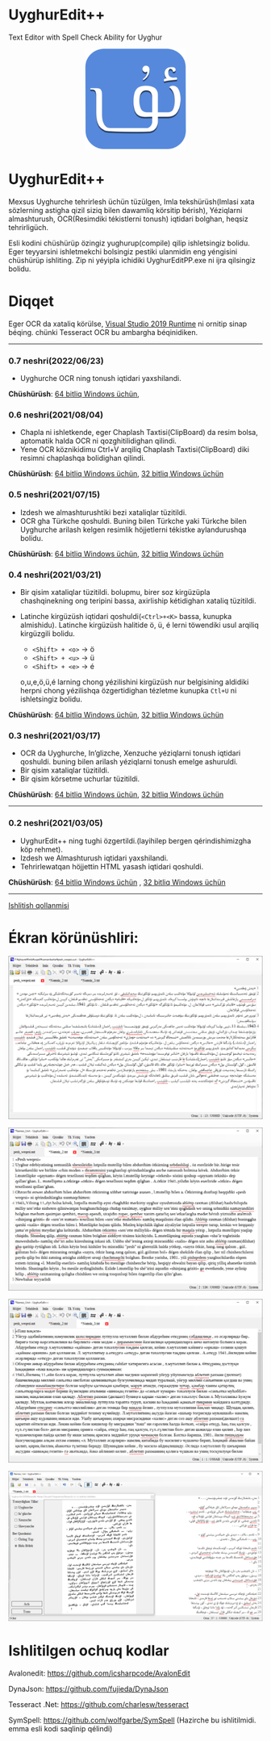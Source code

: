 # UyghurEdit++

Text Editor with Spell Check Ability for Uyghur
<p align="center">
  <img src="./Images/uyghur.png" width="200" height="200"/>
</p>

# UyghurEdit++
Mexsus Uyghurche tehrirlesh üchün tüzülgen, Imla tekshürüsh(Imlasi xata sözlerning astigha qizil siziq bilen dawamliq körsitip bérish), Yéziqlarni almashturush, OCR(Resimdiki tékistlerni tonush) iqtidari bolghan, heqsiz tehrirligüch.


Esli kodini chüshürüp özingiz yughurup(compile) qilip ishletsingiz bolidu. Eger teyyarsini ishletmekchi bolsingiz pestiki ulanmidin eng yéngisini chüshürüp ishliting.
Zip ni yéyipla ichidiki UyghurEditPP.exe ni ijra qilsingiz bolidu.

# Diqqet
Eger OCR da xataliq körülse, [ Visual Studio 2019 Runtime](https://support.microsoft.com/en-us/topic/the-latest-supported-visual-c-downloads-2647da03-1eea-4433-9aff-95f26a218cc0) ni ornitip sinap béqing. chünki Tesseract OCR bu ambargha béqinidiken.

<hr></hr>

### 0.7 neshri(2022/06/23)
   * Uyghurche OCR ning tonush iqtidari yaxshilandi.
   
   **Chüshürüsh**: 
   [64 bitliq Windows üchün](https://github.com/gheyret/UyghurEditPP/releases/download/0.7/UyghurEditPP.zip),

### 0.6 neshri(2021/08/04)
   * Chapla ni ishletkende, eger Chaplash Taxtisi(ClipBoard) da resim bolsa, aptomatik halda OCR ni qozghitilidighan qilindi.
   * Yene OCR köznikidimu Ctrl+V arqiliq Chaplash Taxtisi(ClipBoard) diki resimni chaplashqa bolidighan qilindi.
   
   **Chüshürüsh**: 
   [64 bitliq Windows üchün](https://github.com/gheyret/UyghurEditPP/releases/download/0.6/UyghurEditPP.zip),
   [32 bitliq Windows üchün](https://github.com/gheyret/UyghurEditPP/releases/download/0.6/UyghurEditPP32.zip)


### 0.5 neshri(2021/07/15)
   * Izdesh we almashturushtiki bezi xataliqlar tüzitildi.
   * OCR gha Türkche qoshuldi. Buning bilen Türkche yaki Türkche bilen Uyghurche arilash kelgen resimlik höjjetlerni tékistke aylandurushqa bolidu.
   
   **Chüshürüsh**: 
   [64 bitliq Windows üchün](https://github.com/gheyret/UyghurEditPP/releases/download/0.5/UyghurEditPP.zip),
   [32 bitliq Windows üchün](https://github.com/gheyret/UyghurEditPP/releases/download/0.5/UyghurEditPP32.zip)

### 0.4 neshri(2021/03/21)
   * Bir qisim xataliqlar tüzitildi. bolupmu, birer soz kirgüzüpla chashqinekning ong teripini bassa, axirliship kétidighan xataliq tüzitildi.
   * Latinche kirgüzüsh iqtidari qoshuldi(```<Ctrl>+<K>``` bassa, kunupka almishidu). Latinche kirgüzüsh halitide ö, ü, é lerni töwendiki usul arqiliq kirgüzgili bolidu.    
     * ```<Shift> + <o>``` -> ö         
     * ```<Shift> + <u>``` -> ü
     * ```<Shift> + <e>``` -> é 
     
     o,u,e,ö,ü,é larning chong yézilishini kirgüzüsh nur belgisining aldidiki herpni chong yézilishqa özgertidighan tézletme kunupka ```Ctl+U``` ni ishletsingiz bolidu.     
     
       
   **Chüshürüsh**: 
   [64 bitliq Windows üchün](https://github.com/gheyret/UyghurEditPP/releases/download/0.4/UyghurEditPP.zip),
   [32 bitliq Windows üchün](https://github.com/gheyret/UyghurEditPP/releases/download/0.4/UyghurEditPP32.zip)


### 0.3 neshri(2021/03/17)
   * OCR da Uyghurche, In’glizche, Xenzuche yéziqlarni tonush iqtidari qoshuldi. 
     buning bilen arilash yéziqlarni tonush emelge ashuruldi.
   * Bir qisim xataliqlar tüzitildi.
   * Bir qisim körsetme uchurlar tüzitildi.
       
   **Chüshürüsh**: 
   [64 bitliq Windows üchün](https://github.com/gheyret/UyghurEditPP/releases/download/0.3/UyghurEditPP.zip),
   [32 bitliq Windows üchün](https://github.com/gheyret/UyghurEditPP/releases/download/0.3/UyghurEditPP32.zip)

<hr></hr>

### 0.2 neshri(2021/03/05)
   * UyghurEdit++ ning tughi özgertildi.(layihilep bergen qérindishimizgha köp rehmet).
   * Izdesh we Almashturush iqtidari yaxshilandi.
   * Tehrirlewatqan höjjettin HTML yasash iqtidari qoshuldi.

   **Chüshürüsh**:
   [64 bitliq Windows üchün](https://github.com/gheyret/UyghurEditPP/releases/download/0.2/UyghurEditPP.zip) , [32 bitliq Windows üchün](https://github.com/gheyret/UyghurEditPP/releases/download/0.2/UyghurEditPP32.zip)

<hr></hr>

[Ishlitish qollanmisi](https://github.com/gheyret/UyghurEditPP/wiki/Addiy-Ishlitish-Qollanmisi)


# Ékran körünüshliri:
![](screenshot/uey.png)

![](screenshot/uly.png)

![](screenshot/usy.png)

![](screenshot/ocrnew.png)

# Ishlitilgen ochuq kodlar
Avalonedit: https://github.com/icsharpcode/AvalonEdit

DynaJson: https://github.com/fujieda/DynaJson

Tesseract .Net: https://github.com/charlesw/tesseract

SymSpell: https://github.com/wolfgarbe/SymSpell (Hazirche bu ishlitilmidi. emma esli kodi saqlinip qélindi)
